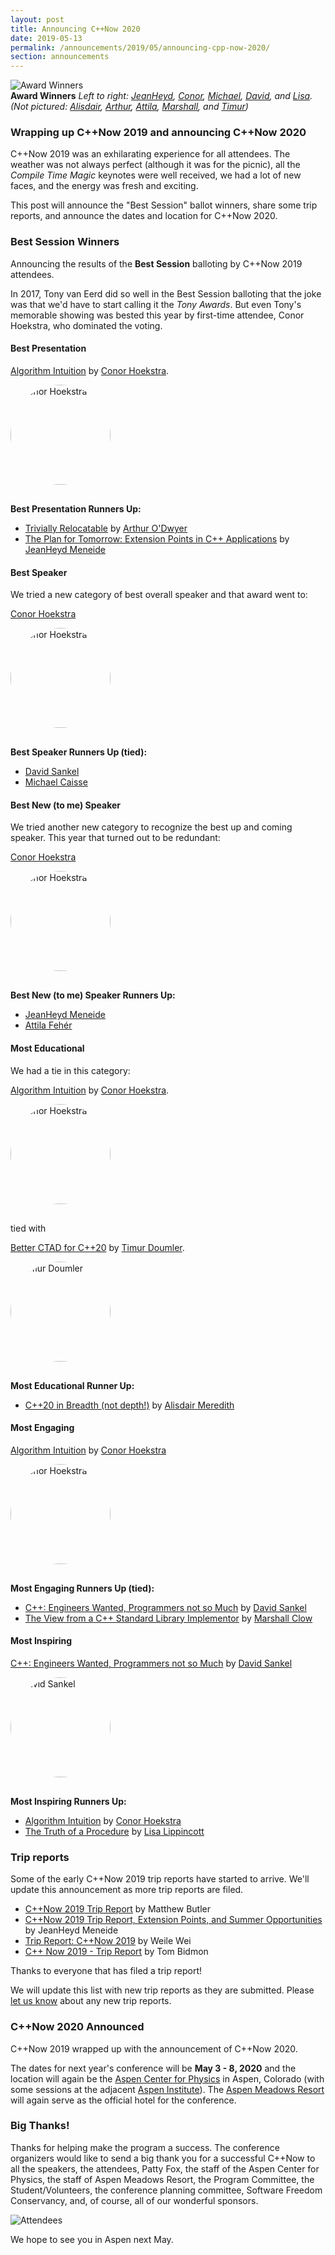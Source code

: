 ```yaml
---
layout: post
title: Announcing C++Now 2020
date: 2019-05-13
permalink: /announcements/2019/05/announcing-cpp-now-2020/
section: announcements
---
```


![Award Winners](/assets/img/posts/2019/2019.winners.jpeg "Award Winners")
<br>
**Award Winners** *Left to right: [JeanHeyd](https://cppnow2019.sched.com/speaker/boostcon.2018.jm3689_columbia.edu), [Conor](https://cppnow2019.sched.com/speaker/hoekstra101), [Michael](https://cppnow2019.sched.com/speaker/mjcaisse), [David](https://cppnow2019.sched.com/speaker/david_sankel.1tk57jjh), and [Lisa](https://cppnow2019.sched.com/speaker/lisa_lippincott). (Not pictured: [Alisdair](https://cppnow2019.sched.com/speaker/boostcon.2019.alisdairm_me.com), [Arthur](https://cppnow2019.sched.com/speaker/arthur_odwyer), [Attila](https://cppnow2019.sched.com/speaker/afeher3), [Marshall](https://cppnow2019.sched.com/speaker/mclow), and [Timur](https://cppnow2019.sched.com/speaker/cppcon.2018.easychair_timur.audio))*

### Wrapping up C++Now 2019 and announcing C++Now 2020

C++Now 2019 was an exhilarating experience for all attendees. The weather was not always perfect (although it was for the picnic), all the _Compile Time Magic_ keynotes were well received, we had a lot of new faces, and the energy was fresh and exciting.

This post will announce the "Best Session" ballot winners, share some trip reports, and announce the dates and location for C++Now 2020.

<!--break-->


### <a name="awards"></a>Best Session Winners

Announcing the results of the **Best Session** balloting by C++Now 2019 attendees.

In 2017, Tony van Eerd did so well in the Best Session balloting that the joke was that we'd have to start calling it the _Tony Awards_. But even Tony's memorable showing was bested this year by first-time attendee, Conor Hoekstra, who dominated the voting.

#### Best Presentation

[Algorithm Intuition](/history/2019/talks/#55fd2b92561f4a4ad78e2379569f840e) by [Conor Hoekstra](https://cppnow2019.sched.com/speaker/hoekstra101).

[<img src="https://avatars.sched.co/e/90/5901833/avatar.jpg" style="border-radius: 1000px;width: 160px; margin: 0 16px 16px 0;" alt="Conor Hoekstra">](https://cppnow2019.sched.com/speaker/hoekstra101 "Conor Hoekstra")

**Best Presentation Runners Up:**

* [Trivially Relocatable](/history/2019/talks/#fe588feda2211383921a0a231df6e9bb) by [Arthur O'Dwyer](https://cppnow2019.sched.com/speaker/arthur_odwyer)
* [The Plan for Tomorrow: Extension Points in C++ Applications](/history/2019/talks/#693b37a35909bfa15959dc3f9bfa1697) by [JeanHeyd Meneide](https://cppnow2019.sched.com/speaker/boostcon.2018.jm3689_columbia.edu)


#### Best Speaker

We tried a new category of best overall speaker and that award went to:

[Conor Hoekstra](https://cppnow2019.sched.com/speaker/hoekstra101)

[<img src="https://avatars.sched.co/e/90/5901833/avatar.jpg" style="border-radius: 1000px;width: 160px; margin: 0 16px 16px 0;" alt="Conor Hoekstra">](https://cppnow2019.sched.com/speaker/hoekstra101 "Conor Hoekstra")

**Best Speaker Runners Up (tied):**

* [David Sankel](https://cppnow2019.sched.com/speaker/david_sankel.1tk57jjh)
* [Michael Caisse](https://cppnow2019.sched.com/speaker/mjcaisse)


#### Best New (to me) Speaker

We tried another new category to recognize the best up and coming speaker. This year that turned out to be redundant:

[Conor Hoekstra](https://cppnow2019.sched.com/speaker/hoekstra101)

[<img src="https://avatars.sched.co/e/90/5901833/avatar.jpg" style="border-radius: 1000px;width: 160px; margin: 0 16px 16px 0;" alt="Conor Hoekstra">](https://cppnow2019.sched.com/speaker/hoekstra101 "Conor Hoekstra")

**Best New (to me) Speaker Runners Up:**

* [JeanHeyd Meneide](https://cppnow2019.sched.com/speaker/boostcon.2018.jm3689_columbia.edu)
* [Attila Fehér](https://cppnow2019.sched.com/speaker/afeher3)

#### Most Educational

We had a tie in this category:

[Algorithm Intuition](/history/2019/talks/#55fd2b92561f4a4ad78e2379569f840e) by [Conor Hoekstra](https://cppnow2019.sched.com/speaker/hoekstra101).

[<img src="https://avatars.sched.co/e/90/5901833/avatar.jpg" style="border-radius: 1000px;width: 160px; margin: 0 16px 16px 0;" alt="Conor Hoekstra">](https://cppnow2019.sched.com/speaker/hoekstra101 "Conor Hoekstra")

tied with

[Better CTAD for C++20](/history/2019/talks/#915f259411cd7ab60a5f55c3bab97cd4) by [Timur Doumler](https://cppnow2019.sched.com/speaker/cppcon.2018.easychair_timur.audio).

[<img src="https://avatars.sched.co/2/53/5818849/avatar.jpg?2df" style="border-radius: 1000px;width: 160px; margin: 0 16px 16px 0;" alt="Timur Doumler">](https://cppnow2019.sched.com/speaker/cppcon.2018.easychair_timur.audio "Timur Doumler")

**Most Educational Runner Up:**

* [C++20 in Breadth (not depth!)](/history/2019/talks/#1b3791368ce90f990ea155619cc10030) by [Alisdair Meredith](https://cppnow2019.sched.com/speaker/boostcon.2019.alisdairm_me.com)

#### Most Engaging

[Algorithm Intuition](/history/2019/talks/#55fd2b92561f4a4ad78e2379569f840e) by [Conor Hoekstra](https://cppnow2019.sched.com/speaker/hoekstra101)

[<img src="https://avatars.sched.co/e/90/5901833/avatar.jpg" style="border-radius: 1000px;width: 160px; margin: 0 16px 16px 0;" alt="Conor Hoekstra">](https://cppnow2019.sched.com/speaker/hoekstra101 "Conor Hoekstra")

**Most Engaging Runners Up (tied):**

* [C++: Engineers Wanted, Programmers not so Much](/history/2019/talks/#03e84e3b92b760cf53c28a8a8fa33bfd) by [David Sankel](https://cppnow2019.sched.com/speaker/david_sankel.1tk57jjh)
* [The View from a C++ Standard Library Implementor](/history/2019/talks/#b90bcb2bdccc0b6f4b586c523566cdd5) by [Marshall Clow](https://cppnow2019.sched.com/speaker/mclow)

#### Most Inspiring

[C++: Engineers Wanted, Programmers not so Much](/history/2019/talks/#03e84e3b92b760cf53c28a8a8fa33bfd) by [David Sankel](https://cppnow2019.sched.com/speaker/david_sankel.1tk57jjh)

[<img src="https://avatars.sched.co/c/67/1793523/avatar.jpg?b77" style="border-radius: 1000px;width: 160px; margin: 0 16px 16px 0;" alt="David Sankel">](https://cppnow2019.sched.com/speaker/david_sankel.1tk57jjh "David Sankel")

**Most Inspiring Runners Up:**

* [Algorithm Intuition](/history/2019/talks/#55fd2b92561f4a4ad78e2379569f840e) by [Conor Hoekstra](https://cppnow2019.sched.com/speaker/hoekstra101)
* [The Truth of a Procedure](/history/2019/talks/#b1e5d83ce71cbaf75c25b7045b30a0dd) by [Lisa Lippincott](https://cppnow2019.sched.com/speaker/lisa_lippincott)


### <a name="reports"></a>Trip reports

Some of the early C++Now 2019 trip reports have started to arrive. We'll update this announcement as more trip reports are filed.

* [C++Now 2019 Trip Report](https://maddphysics.com/2019/05/13/cnow-2019-trip-report/) by Matthew Butler
* [C++Now 2019 Trip Report, Extension Points, and Summer Opportunities](https://thephd.github.io/c++now-2019-trip-report) by JeanHeyd Meneide
* [Trip Report: C++Now 2019](http://stellar.cct.lsu.edu/2019/06/trip-report-cnow-2019/) by Weile Wei
* [C++ Now 2019 - Trip Report](https://www.esrlabs.com/blog/c-now-2019/) by Tom Bidmon 

Thanks to everyone that has filed a trip report!

We will update this list with new trip reports as they are submitted. Please <a href="mailto:jon@cppnow.org">let us know</a> about any new trip reports.

### <a name="dates"></a>C++Now 2020 Announced

C++Now 2019 wrapped up with the announcement of C++Now 2020.

The dates for next year's conference will be **May 3 - 8, 2020** and the location will again be the [Aspen Center for Physics](https://www.aspenphys.org/) in Aspen, Colorado (with some sessions at the adjacent [Aspen Institute](https://www.aspeninstitute.org/)). The [Aspen Meadows Resort](https://www.aspenmeadows.com/) will again serve as the official hotel for the conference.


### Big Thanks!

Thanks for helping make the program a success. The conference organizers would like to send a big thank you for a successful C++Now to all the speakers, the attendees, Patty Fox, the staff of the Aspen Center for Physics, the staff of Aspen Meadows Resort, the Program Committee, the Student/Volunteers, the conference planning committee, Software Freedom Conservancy, and, of course, all of our wonderful sponsors.

![Attendees](/assets/img/posts/2018/attendees.jpeg "Attendees")


We hope to see you in Aspen next May.
